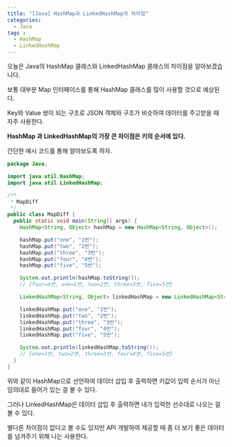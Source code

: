 ```yaml
---
title: "[Java] HashMap과 LinkedHashMap의 차이점"
categories: 
  - Java
tags : 
  - HashMap
  - LinkedHashMap
---
```


오늘은 Java의 HashMap 클래스와 LinkedHashMap 클래스의 차이점을 알아보겠습니다.

보통 대부분 Map 인터페이스를 통해 HashMap 클래스를 많이 사용할 것으로 예상된다.

Key와 Value 쌍이 되는 구조로 JSON 객체와 구조가 비슷하여 데이터를 주고받을 때 자주 사용한다.

**HashMap 과 LinkedHashMap의 가장 큰 차이점은 키의 순서에 있다.**

간단한 예시 코드를 통해 알아보도록 하자.

```java
package Java;

import java.util.HashMap;
import java.util.LinkedHashMap;

/**
 * MapDiff
 */
public class MapDiff {
  public static void main(String[] args) {
    HashMap<String, Object> hashMap = new HashMap<String, Object>();

    hashMap.put("one", "1번");
    hashMap.put("two", "2번");
    hashMap.put("three", "3번");
    hashMap.put("four", "4번");
    hashMap.put("five", "5번");

    System.out.println(hashMap.toString());
    // {four=4번, one=1번, two=2번, three=3번, five=5번}

    LinkedHashMap<String, Object> linkedHashMap = new LinkedHashMap<String, Object>();

    linkedHashMap.put("one", "1번");
    linkedHashMap.put("two", "2번");
    linkedHashMap.put("three", "3번");
    linkedHashMap.put("four", "4번");
    linkedHashMap.put("five", "5번");

    System.out.println(linkedHashMap.toString());
    // {one=1번, two=2번, three=3번, four=4번, five=5번}
  }
}
```

위와 같이 HashMap으로 선언하여 데이터 삽입 후 출력하면 키값이 입력 순서가 아닌 임의대로 들어가 있는 걸 볼 수 있다.

그러나 LinkedHashMap은 데이터 삽입 후 출력하면 내가 입력한 선수대로 나오는 걸 볼 수 있다.

별다른 차이점이 없다고 볼 수도 있지만 API 개발하여 제공할 때 좀 더 보기 좋은 데이터를 넘겨주기 위해 나는 사용한다.